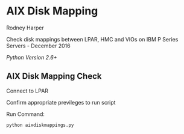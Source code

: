 AIX Disk Mapping 
================

Rodney Harper

Check disk mappings between LPAR, HMC and VIOs on IBM P Series Servers - December 2016

*Python Version 2.6+*

AIX Disk Mapping Check
----------------------

Connect to LPAR

Confirm appropriate previleges to run script

Run Command:

	python aixdiskmappings.py 


